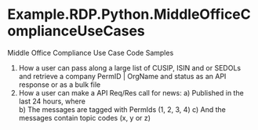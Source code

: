 # Example.RDP.Python.MiddleOfficeComplianceUseCases

Middle Office Compliance Use Case Code Samples

1.	How a user can pass along a large list of CUSIP, ISIN and or SEDOLs and retrieve a company PermID | OrgName and status as an API response or as a bulk file
2.	How a user can make a API Req/Res call for news:
a)  Published in the last 24 hours, where  
b)  The messages are tagged with PermIds (1, 2, 3, 4)
c)  And the messages contain topic codes (x, y or z) 

